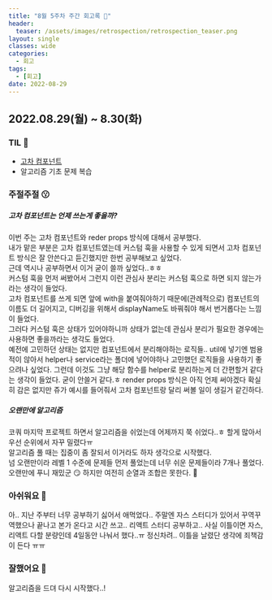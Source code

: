 ```yaml
---
title: "8월 5주차 주간 회고록 🙂"
header:
  teaser: /assets/images/retrospection/retrospection_teaser.png
layout: single
classes: wide
categories:
  - 회고
tags:
  - [회고]
date: 2022-08-29
---
```


## 2022.08.29(월) ~ 8.30(화)

### TIL 🧐

- [고차 컴포넌트](https://donyy.notion.site/High-Order-Component-41e5896573704a6bbea3ac79208a34b6)
- 알고리즘 기초 문제 복습

### 주절주절 😗
##### 고차 컴포넌트는 언제 쓰는게 좋을까?
이번 주는 고차 컴포넌트와 reder props 방식에 대해서 공부했다.  
내가 맡은 부분은 고차 컴포넌트였는데 커스텀 훅을 사용할 수 있게 되면서 고차 컴포넌트 방식은 잘 안쓴다고 듣긴했지만 한번 공부해보고 싶었다.  
근데 역시나 공부하면서 이거 굳이 쓸까 싶었다..ㅎㅎ  
커스텀 훅을 먼저 써봤어서 그런지 이런 관심사 분리는 커스텀 훅으로 하면 되지 않는가라는 생각이 들었다.  
고차 컴포넌트를 쓰게 되면 앞에 with을 붙여줘야하기 때문에(관례적으로) 컴포넌트의 이름도 더 길어지고, 디버깅을 위해서 displayName도 바꿔줘야 해서 번거롭다는 느낌이 들었다.  
그러다 커스텀 훅은 상태가 있어야하니까 상태가 없는데 관심사 분리가 필요한 경우에는 사용하면 좋을까라는 생각도 들었다.  
예전에 고민하던 상태는 없지만 컴포넌트에서 분리해야하는 로직들.. util에 넣기엔 범용적이 않아서 helper나 service라는 폴더에 넣어야하나 고민했던 로직들을 사용하기 좋으려나 싶었다. 그런데 이것도 그냥 해당 함수를 helper로 분리하는게 더 간편할거 같다는 생각이 들었다. 굳이 안쓸거 같다.ㅎ
render props 방식은 아직 언제 써야겠다 확실히 감은 없지만 쥬가 예시를 들어줘서 고차 컴포넌트랑 달리 써볼 일이 생길거 같긴하다.

##### 오랜만에 알고리즘
코쿼 마지막 프로젝트 하면서 알고리즘을 쉬었는데 어제까지 쭉 쉬었다..ㅎ 할게 많아서 우선 순위에서 자꾸 밀렸다ㅠ  
알고리즘 풀 때는 집중이 좀 잘되서 이거라도 하자 생각으로 시작했다.  
넘 오랜만이라 레벨 1 수준에 문제들 먼저 풀었는데 너무 쉬운 문제들이라 7개나 풀었다.  
오랜만에 푸니 재밌군 😏 하지만 여전히 순열과 조합은 못한다. 🫠

### 아쉬워요 🙁
아.. 지난 주부터 너무 공부하기 싫어서 애먹었다.. 주말엔 자스 스터디가 있어서 꾸역꾸역했으나 끝나고 본가 온다고 시간 쓰고.. 리액트 스터디 공부하고.. 사실 이틀이면 자스, 리액트 다할 분량인데 4일동안 나눠서 했다..ㅠ 정신차려.. 이틀을 날렸단 생각에 죄책감이 든다 ㅠㅠ

### 잘했어요 🙂
알고리즘을 드뎌 다시 시작했다..!